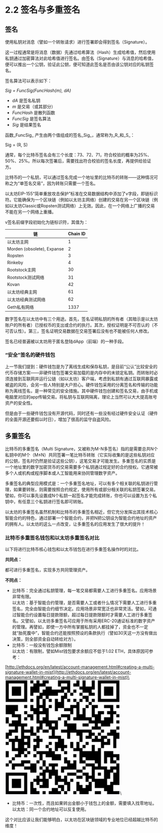# 2.2 签名与多重签名

## 签名

使用私钥对消息（譬如一个转账请求）进行签署即会得到签名（Signature）。

这一过程通常是将消息（数据）先通过哈希算法（Hash）生成哈希值，然后使用私钥通过加密算法对此哈希值进行签名。由签名（Signature）与消息的哈希值，便可以推出一个公钥，验证此公钥，便可知道此签名是否由该公钥对应的私钥签名。

签名算法可以表示如下：

_Sig = FuncSig(FuncHash(m), dA)_

* _dA_ 是签名私钥
* _m_ 是交易（或其部分）
* _FuncHash_ 是散列函数
* _FuncSig_ 是签名算法
* _Sig_ 是结果签名

函数\_FuncSig\_ 产生由两个值组成的签名\_Sig\_，通常称为\_R\_和\_S\_：

Sig = (R, S)

通常，每个比特币签名会有三个长度：73、72、71，符合校验的概率为25%、50%、25%。所以每次签署后，需要找出符合校验的签名长度，再提供给验证方。

比特币的一个私钥，可以通过签名完成一个地址里的比特币的转账——这种情况可称之为“单签名交易”，因为转账只需要一个签名。

以太坊EIP-155“简单重放攻击保护”标准在交易数据结构中添加了v字段，即链标识符。它能确保为一个区块链（例如以太坊主网络）创建的交易在另一个区块链（例如以太坊Classic或Ropsten测试网络）上无效。因此，在一个网络上广播的交易不能在另一个网络上重播。

v签名前缀字段初始化为链标识符，其值为：

| **链**                      | **Chain ID** |
| -------------------------- | ------------ |
| 以太坊主网                      | 1            |
| Morden (obsolete), Expanse | 2            |
| Ropsten                    | 3            |
| Rinkeby                    | 4            |
| Rootstock主网                | 30           |
| Rootstock测试网络              | 31           |
| Kovan                      | 42           |
| 以太坊经典主网                    | 61           |
| 以太坊经典测试网络                  | 62           |
| Geth私有网络                   | 1337         |

数字签名在以太坊中有三个用途。首先，签名证明私钥的所有者（其暗示是以太坊账户的所有者）已授权币的支出或合约的执行。其次，授权证明是不可否认的（不可否认性）。第三，签名证明交易数据在交易签署后没有也不能被任何人修改。

签名已经普遍被以太坊用于匿名登陆dApp（前端）的一种手段。

### “安全”签名的硬件钱包

上一节我们提到：硬件钱包是为了离线生成和保存私钥，是目前“公认”比较安全的代币存储方案——非硬件钱包签署交易加载的是内存中的未锁定私钥。而转账时必须连接到互联网并运行公链（如以太坊）客户端，考虑到私钥有通过互联网暴露或被盗的风险，会另一些人特别是大户担心。硬件钱包采用的分离签名和传输的功能称为离线签名，是一种常见的安全措施。其中硬件钱包创建和签名交易，由手机或电脑里对应的app传输交易。将私钥与互联网隔离，理论上当然可以大大提高账号资产的安全性。

但是由于一些硬件钱包没有开源代码，同时还有一些没有经过硬件安全认证（硬件的全面开源还要假以时日），增加了很高的监守自盗风险。

## 多重签名

比特币的多重签名（Multi Signature，又被称为M-N多签名）指的是需要总共N个私钥中的M个（M≤N）共同签署一笔比特币转账（它实际收集的是这些私钥对应的公钥，签名时仍然是验证这些公钥），这笔交易才可能发生。多重签名的实质是一个地址里的数字加密货币的交易需要多个私钥通过规定好的合约授权。它通常被多个人或机构或程序脚本或人工智能用来协同管理数字资产。

多重签名的典型应用模式是：一个多重签名地址，可以有多个相关联的私钥进行管理，如果要转账，则需要按照合约规定，使用所有或部分相关联的私钥签署交易。譬如，你可以事先设置成N个私钥一起签名才能完成转账，你也可以设置为五个私钥中，有任意三个私钥进行签名即可转账。

以太坊的多重签名虽然机制和比特币的多重签名相近，但它充分发挥出其技术核心智能合约的特色，通过部署一个智能合约，并把N把公钥设为智能合约地址的资产的拥有人。以太坊的这么一点改变，让多重签名的应用发生了很大的提升！

### 比特币多重签名钱包和以太坊多重签名对比

以下将进行比特币核心钱包和以太币钱包在进行多重签名操作时的对比。

**共同点：**

都可进行多重签名，实现多方共同管理资产。

**不同点：**

* 比特币：完全通过私钥管理，每一笔交易都需要人工进行多重签名。应用场景非常有限。\
  以太坊：基于智能合约管理，是否需要人工或者什么情况下需要人工进行多重签名，完全由智能合约细节决定。应用场景非常宽泛也非常灵活。譬如，可通过智能合约设置每日提款限额，超过每日提款限额时才需要人工进行多重签名。又譬如，以太坊多重签名可应用于所有采用ERC-20通证标准的数字资产的管理。再譬如，即使一方中所有掌握私钥的人都挂掉了，资金也不一定就“胎死腹中”，智能合约还能按照预设的条款执行（譬如30天这一方没有做出决策，则全部资金自动转给对方）。
* 比特币：一般没有钱包余额限制\
  以太坊：有限制，譬如Mist钱包要求余额应不低于1.02 ETH，具体原因可参考：

[http://ethdocs.org/en/latest/account-management.html#creating-a-multi-signature-wallet-in-mist](http://ethdocs.org/en/latest/account-management.html#creating-a-multi-signature-wallet-in-mist)\
![](<../.gitbook/assets/0 (1).png>)\\

* 比特币：一次性，而且如果转出金额小于钱包上的金额，需要填入找零地址。\
  以太坊：同一个合约地址可以反复使用。

这个对比应该让我们能够明白，以太坊在区块链领域的专业地位已经超越比特币的维度！
